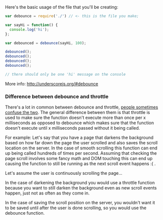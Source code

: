 Here's the basic usage of the file that you'll be creating:

```js
var debounce = require('./') // <- this is the file you make;

var sayHi = function() {
  console.log('hi');
};

var debounced = debounce(sayHi, 100);

debounced();
debounced();
debounced();
debounced();

// there should only be one 'hi' message on the console
```

More info: http://underscorejs.org/#debounce


### Difference between debounce and throttle
There's a lot in common between debounce and throttle, [people sometimes confuse the two](https://github.com/kolodny/exercises/issues/3#issuecomment-111623806). The general difference between them is that throttle is used to make sure the function doesn't execute more than once per x milliseconds as opposed to debounce which makes sure that the function doesn't execute until x milliseconds passed without it being called.

For example: Let's say that you have a page that darkens the background based on how far down the page the user scrolled and also saves the scroll location on the server. In the case of smooth scrolling this function can end up being called hundreds of times per second. Assuming that checking the page scroll involves some fancy math and DOM touching this can end up causing the function to still be running as the next scroll event happens :( .

Let's assume the user is continuously scrolling the page...

In the case of darkening the background you would use a throttle function because you want to still darken the background even as new scroll events happen, just not as often as they come in.

In the case of saving the scroll position on the server, you wouldn't want it to be saved until after the user is done scrolling, so you would use the debounce function.
